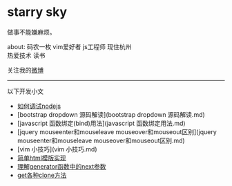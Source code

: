 # starry sky

做事不能嫌麻烦。

about: 码农一枚 vim爱好者 js工程师 现住杭州  
热爱技术 读书 

关注我的[微博](http://weibo.com/2149283850/profile?rightmod=1&wvr=6&mod=personinfo)


---
以下开发小文

* [如何调试nodejs](1如何调试nodejs.md)
* [bootstrap dropdown 源码解读](bootstrap dropdown 源码解读.md)
* [javascript 函数绑定(bind)用法](javascript 函数绑定用法.md)
* [jquery mouseenter和mouseleave mouseover和mouseout区别](jquery mouseenter和mouseleave mouseover和mouseout区别.md)
* [vim 小技巧](vim 小技巧.md)
* [简单html模版实现](3简单html模版实现.md)
* [理解generator函数中的next参数](2理解generator函数.md)
* [get各种clone方法](get各种clone方法.md)
